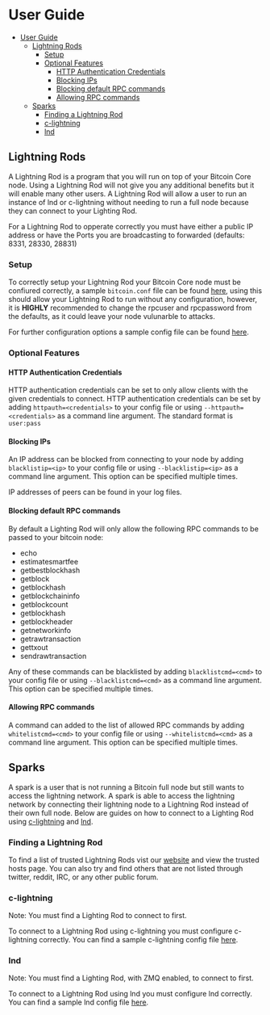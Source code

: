 # User Guide

- [User Guide](#user-guide)
  - [Lightning Rods](#lightning-rods)
    - [Setup](#setup)
    - [Optional Features](#optional-features)
      - [HTTP Authentication Credentials](#http-authentication-credentials)
      - [Blocking IPs](#blocking-ips)
      - [Blocking default RPC commands](#blocking-default-rpc-commands)
      - [Allowing RPC commands](#allowing-rpc-commands)
  - [Sparks](#sparks)
    - [Finding a Lightning Rod](#finding-a-lightning-rod)
    - [c-lightning](#c-lightning)
    - [lnd](#lnd)

## Lightning Rods

A Lightning Rod is a program that you will run on top of your Bitcoin Core node. Using a Lightning Rod will not give you any additional benefits but it will enable many other users.  A Lightning Rod will allow a user to run an instance of lnd or c-lightning without needing to run a full node because they can connect to your Lighting Rod.

For a Lightning Rod to opperate correctly you must have either a public IP address or have the Ports you are broadcasting to forwarded (defaults: 8331, 28330, 28831)

### Setup

To correctly setup your Lightning Rod your Bitcoin Core node must be confiured correctly, a sample `bitcoin.conf` file can be found [here](sample_bitcoin.conf), using this should allow your Lightning Rod to run without any configuration, however, it is **HIGHLY** recommended to change the rpcuser and rpcpassword from the defaults, as it could leave your node vulunarble to attacks.

For further configuration options a sample config file can be found [here](sample.conf).

### Optional Features

#### HTTP Authentication Credentials

HTTP authentication credentials can be set to only allow clients with the given credentials to connect.
HTTP authentication credentials can be set by adding `httpauth=<credentials>` to your config file or
using `--httpauth=<credentials>` as a command line argument.  The standard format is `user:pass`

#### Blocking IPs

An IP address can be blocked from connecting to your node by adding
`blacklistip=<ip>` to your config file or using `--blacklistip=<ip>`
as a command line argument. This option can be specified multiple times.

IP addresses of peers can be found in your log files.

#### Blocking default RPC commands

By default a Lighting Rod will only allow the following RPC commands to be passed to your bitcoin node:

- echo
- estimatesmartfee
- getbestblockhash
- getblock
- getblockhash
- getblockchaininfo
- getblockcount
- getblockhash
- getblockheader
- getnetworkinfo
- getrawtransaction
- gettxout
- sendrawtransaction

Any of these commands can be blacklisted by adding `blacklistcmd=<cmd>`
to your config file or using `--blacklistcmd=<cmd>` as a command line argument. This option can be specified multiple times.

#### Allowing RPC commands

A command can added to the list of allowed RPC commands by adding `whitelistcmd=<cmd>` to your config file or using `--whitelistcmd=<cmd>` as a command line argument. This option can be specified multiple times.

## Sparks

A spark is a user that is not running a Bitcoin full node but still wants to access the lightning network. A spark is able to access the lightning network by connecting their lightning node to a Lightning Rod instead of their own full node. Below are guides on how to connect to a Lighting Rod using [c-lightning](#c-lightning) and [lnd](#lnd).

### Finding a Lightning Rod

To find a list of trusted Lightning Rods vist our [website](https://lightning-rod.net) and view the trusted hosts page.  You can also try and find others that are not listed through twitter, reddit, IRC, or any other public forum.

### c-lightning

Note: You must find a Lighting Rod to connect to first.

To connect to a Lightning Rod using c-lightning you must configure c-lightning correctly. You can find a sample c-lightning config file [here](sample_c-lightning_config).

### lnd

Note: You must find a Lighting Rod, with ZMQ enabled, to connect to first.

To connect to a Lightning Rod using lnd you must configure lnd correctly. You can find a sample lnd config file [here](sample_lnd.conf).
